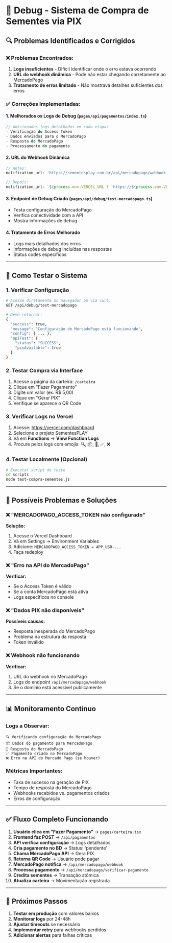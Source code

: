 # 🐛 Debug - Sistema de Compra de Sementes via PIX

## 🔍 **Problemas Identificados e Corrigidos**

### ❌ **Problemas Encontrados:**
1. **Logs insuficientes** - Difícil identificar onde o erro estava ocorrendo
2. **URL do webhook dinâmica** - Pode não estar chegando corretamente ao MercadoPago
3. **Tratamento de erros limitado** - Não mostrava detalhes suficientes dos erros

### ✅ **Correções Implementadas:**

#### 1. **Melhorados os Logs de Debug** (`pages/api/pagamentos/index.ts`)
```typescript
// Adicionados logs detalhados em cada etapa:
- Verificação do Access Token
- Dados enviados para o MercadoPago
- Resposta do MercadoPago
- Processamento do pagamento
```

#### 2. **URL do Webhook Dinâmica**
```typescript
// Antes:
notification_url: 'https://sementesplay.com.br/api/mercadopago/webhook'

// Depois:
notification_url: `${process.env.VERCEL_URL ? `https://${process.env.VERCEL_URL}` : 'https://sementesplay.com.br'}/api/mercadopago/webhook`
```

#### 3. **Endpoint de Debug Criado** (`pages/api/debug/test-mercadopago.ts`)
- Testa configuração do MercadoPago
- Verifica conectividade com a API
- Mostra informações de debug

#### 4. **Tratamento de Erros Melhorado**
- Logs mais detalhados dos erros
- Informações de debug incluídas nas respostas
- Status codes específicos

---

## 🧪 **Como Testar o Sistema**

### **1. Verificar Configuração**
```bash
# Acesse diretamente no navegador ou via curl:
GET /api/debug/test-mercadopago

# Deve retornar:
{
  "success": true,
  "message": "Configuração do MercadoPago está funcionando",
  "config": { ... },
  "apiTest": {
    "status": "SUCCESS",
    "pixAvailable": true
  }
}
```

### **2. Testar Compra via Interface**
1. Acesse a página da carteira: `/carteira`
2. Clique em "Fazer Pagamento"
3. Digite um valor (ex: R$ 5,00)
4. Clique em "Gerar PIX"
5. Verifique se aparece o QR Code

### **3. Verificar Logs no Vercel**
1. Acesse: https://vercel.com/dashboard
2. Selecione o projeto SementesPLAY
3. Vá em **Functions** → **View Function Logs**
4. Procure pelos logs com emojis: 🔍, 📦, 📡, ✅, ❌

### **4. Testar Localmente** (Opcional)
```bash
# Executar script de teste
cd scripts
node test-compra-sementes.js
```

---

## 🚨 **Possíveis Problemas e Soluções**

### **❌ "MERCADOPAGO_ACCESS_TOKEN não configurado"**
**Solução:**
1. Acesse o Vercel Dashboard
2. Vá em Settings → Environment Variables
3. Adicione: `MERCADOPAGO_ACCESS_TOKEN = APP_USR-...`
4. Faça redeploy

### **❌ "Erro na API do MercadoPago"**
**Verificar:**
- Se o Access Token é válido
- Se a conta MercadoPago está ativa
- Logs específicos no console

### **❌ "Dados PIX não disponíveis"**
**Possíveis causas:**
- Resposta inesperada do MercadoPago
- Problema na estrutura da resposta
- Token inválido

### **❌ Webhook não funcionando**
**Verificar:**
1. URL do webhook no MercadoPago
2. Logs do endpoint `/api/mercadopago/webhook`
3. Se o domínio está acessível publicamente

---

## 📊 **Monitoramento Contínuo**

### **Logs a Observar:**
```
🔍 Verificando configuração do MercadoPago
📦 Dados do pagamento para MercadoPago
📡 Resposta do MercadoPago
✅ Pagamento criado no MercadoPago
❌ Erro na API do Mercado Pago (se houver)
```

### **Métricas Importantes:**
- Taxa de sucesso na geração de PIX
- Tempo de resposta do MercadoPago
- Webhooks recebidos vs. pagamentos criados
- Erros de configuração

---

## ✅ **Fluxo Completo Funcionando**

1. **Usuário clica em "Fazer Pagamento"** → `pages/carteira.tsx`
2. **Frontend faz POST** → `/api/pagamentos`
3. **API verifica configuração** → Logs detalhados
4. **Cria pagamento no BD** → Status: 'pendente'
5. **Chama MercadoPago API** → Gera PIX
6. **Retorna QR Code** → Usuário pode pagar
7. **MercadoPago notifica** → `/api/mercadopago/webhook`
8. **Processa pagamento** → `/api/mercadopago/verificar-pagamento`
9. **Credita sementes** → Transação atômica
10. **Atualiza carteira** → Movimentação registrada

---

## 🎯 **Próximos Passos**

1. **Testar em produção** com valores baixos
2. **Monitorar logs** por 24-48h
3. **Ajustar timeouts** se necessário
4. **Implementar retry** para webhooks perdidos
5. **Adicionar alertas** para falhas críticas
